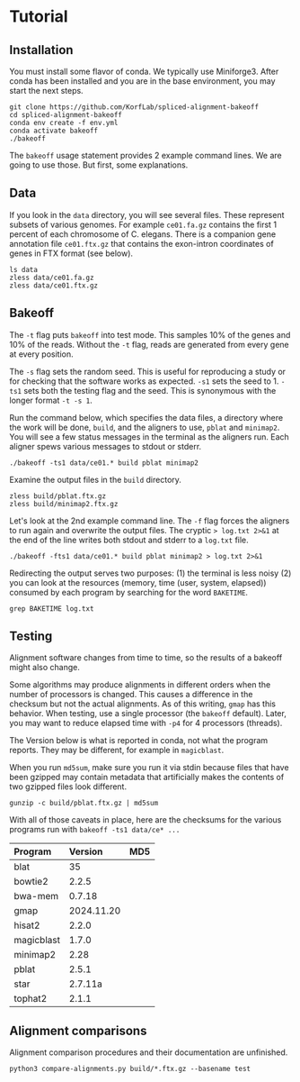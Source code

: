 Tutorial
========

## Installation ##

You must install some flavor of conda. We typically use Miniforge3. After conda
has been installed and you are in the base environment, you may start the next
steps.

```
git clone https://github.com/KorfLab/spliced-alignment-bakeoff
cd spliced-alignment-bakeoff
conda env create -f env.yml
conda activate bakeoff
./bakeoff
```

The `bakeoff` usage statement provides 2 example command lines. We are going to
use those. But first, some explanations.

## Data ##

If you look in the `data` directory, you will see several files. These
represent subsets of various genomes. For example `ce01.fa.gz` contains the
first 1 percent of each chromosome of C. elegans. There is a companion gene
annotation file `ce01.ftx.gz` that contains the exon-intron coordinates of
genes in FTX format (see below).

```
ls data
zless data/ce01.fa.gz
zless data/ce01.ftx.gz
```

## Bakeoff ##

The `-t` flag puts `bakeoff` into test mode. This samples 10% of the genes and
10% of the reads. Without the `-t` flag, reads are generated from every gene at
every position.

The `-s` flag sets the random seed. This is useful for reproducing a study or
for checking that the software works as expected. `-s1` sets the seed to 1.
`-ts1` sets both the testing flag and the seed. This is synonymous with the
longer format `-t -s 1`.

Run the command below, which specifies the data files, a directory where the
work will be done, `build`, and the aligners to use, `pblat` and `minimap2`.
You will see a few status messages in the terminal as the aligners run. Each
aligner spews various messages to stdout or stderr.

```
./bakeoff -ts1 data/ce01.* build pblat minimap2
```

Examine the output files in the `build` directory.

```
zless build/pblat.ftx.gz
zless build/minimap2.ftx.gz
```

Let's look at the 2nd example command line. The `-f` flag forces the aligners
to run again and overwrite the output files. The cryptic  `> log.txt 2>&1` at
the end of the line writes both stdout and stderr to a `log.txt` file.

```
./bakeoff -fts1 data/ce01.* build pblat minimap2 > log.txt 2>&1
```

Redirecting the output serves two purposes: (1) the terminal is less noisy (2)
you can look at the resources (memory, time (user, system, elapsed)) consumed
by each program by searching for the word `BAKETIME`.

```
grep BAKETIME log.txt
```

## Testing ##

Alignment software changes from time to time, so the results of a bakeoff might
also change.

Some algorithms may produce alignments in different orders when the number of
processors is changed. This causes a difference in the checksum but not the
actual alignments. As of this writing, `gmap` has this behavior. When testing,
use a single processor (the `bakeoff` default). Later, you may want to reduce
elapsed time with `-p4` for 4 processors (threads).

The Version below is what is reported in conda, not what the program reports.
They may be different, for example in `magicblast`.

When you run `md5sum`, make sure you run it via stdin because files that have
been gzipped may contain metadata that artificially makes the contents of two
gzipped files look different.

```
gunzip -c build/pblat.ftx.gz | md5sum
```

With all of those caveats in place, here are the checksums for the various
programs run with `bakeoff -ts1 data/ce* ...`

| Program    | Version    | MD5
|:-----------|:-----------|:--------------------------------
| blat       | 35         |
| bowtie2    | 2.2.5      |
| bwa-mem    | 0.7.18     |
| gmap       | 2024.11.20 |
| hisat2     | 2.2.0      |
| magicblast | 1.7.0      |
| minimap2   | 2.28       |
| pblat      | 2.5.1      |
| star       | 2.7.11a    |
| tophat2    | 2.1.1      |

## Alignment comparisons ##

Alignment comparison procedures and their documentation are unfinished.

```
python3 compare-alignments.py build/*.ftx.gz --basename test
```
